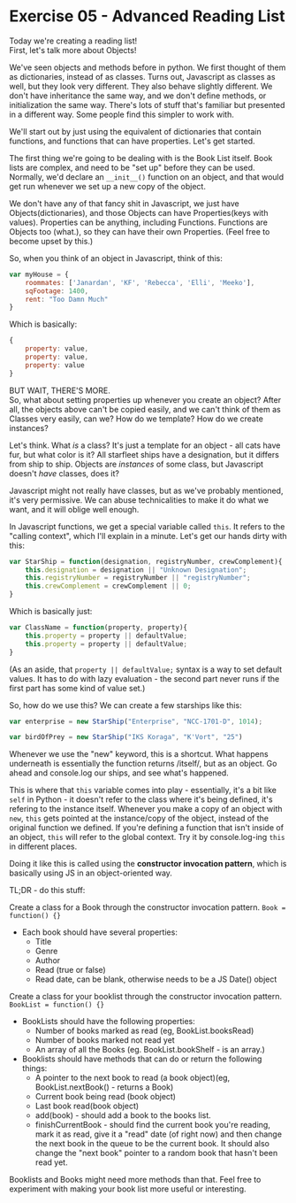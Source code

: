 Exercise 05 - Advanced Reading List
================================

Today we're creating a reading list!  
First, let's talk more about Objects!  

We've seen objects and methods before in python. We first thought of them as dictionaries, instead of as classes. Turns out, Javascript as classes as well, but they look very different. They also behave slightly different. We don't have inheritance the same way, and we don't define methods, or initialization the same way. There's lots of stuff that's familiar but presented in a different way. Some people find this simpler to work with.  

We'll start out by just using the equivalent of dictionaries that contain functions, and functions that can have properties. Let's get started.  
  

The first thing we're going to be dealing with is the Book List itself. Book lists are complex, and need to be "set up" before they can be used. Normally, we'd declare an `__init__()` function on an object, and that would get run whenever we set up a new copy of the object.

We don't have any of that fancy shit in Javascript, we just have Objects(dictionaries), and those Objects can have Properties(keys with values). Properties can be anything, including Functions. Functions are Objects too (what.), so they can have their own Properties. (Feel free to become upset by this.)

So, when you think of an object in Javascript, think of this:
```javascript
var myHouse = {
	roommates: ['Janardan', 'KF', 'Rebecca', 'Elli', 'Meeko'],
	sqFootage: 1400,
	rent: "Too Damn Much"
}
```
Which is basically:
```javascript
{
	property: value,
	property: value,
	property: value
}
```

BUT WAIT, THERE'S MORE.  
So, what about setting properties up whenever you create an object? After all, the objects above can't be copied easily, and we can't think of them as Classes very easily, can we? How do we template? How do we create instances?

Let's think. What _is_ a class? It's just a template for an object - all cats have fur, but what color is it? All starfleet ships have a designation, but it differs from ship to ship. Objects are _instances_ of some class, but Javascript doesn't _have_ classes, does it?  

Javascript might not really have classes, but as we've probably mentioned, it's very permissive. We can abuse technicalities to make it do what we want, and it will oblige well enough.  

In Javascript functions, we get a special variable called `this`. It refers to the "calling context", which I'll explain in a minute. Let's get our hands dirty with this:

```javascript
var StarShip = function(designation, registryNumber, crewComplement){
	this.designation = designation || "Unknown Designation";
	this.registryNumber = registryNumber || "registryNumber";
	this.crewComplement = crewComplement || 0;
}
```
Which is basically just:

```javascript
var ClassName = function(property, property){
	this.property = property || defaultValue;
	this.property = property || defaultValue;
}
```
(As an aside, that `property || defaultValue;` syntax is a way to set default values. It has to do with lazy evaluation - the second part never runs if the first part has some kind of value set.)

So, how do we use this? We can create a few starships like this:
```javascript
var enterprise = new StarShip("Enterprise", "NCC-1701-D", 1014);

var birdOfPrey = new StarShip("IKS Koraga", "K'Vort", "25")

```

Whenever we use the "new" keyword, this is a shortcut. What happens underneath is essentially the function returns /itself/, but as an object. Go ahead and console.log our ships, and see what's happened.  

This is where that `this` variable comes into play - essentially, it's a bit like `self` in Python - it doesn't refer to the class where it's being defined, it's refering to the instance itself. Whenever you make a copy of an object with `new`, `this` gets pointed at the instance/copy of the object, instead of the original function we defined. If you're defining a function that isn't inside of an object, `this` will refer to the global context. Try it by console.log-ing `this` in different places.

Doing it like this is called using the **constructor invocation pattern**, which is basically using JS in an object-oriented way.


TL;DR - do this stuff:  

Create a class for a Book through the constructor invocation pattern. `Book = function() {}`  
- Each book should have several properties:  
	- Title
	- Genre
	- Author
	- Read (true or false)
	- Read date, can be blank, otherwise needs to be a JS Date() object


Create a class for your booklist through the constructor invocation pattern. `BookList = function() {}`
- BookLists should have the following properties:
	- Number of books marked as read (eg, BookList.booksRead)
	- Number of books marked not read yet
	- An array of all the Books (eg. BookList.bookShelf - is an array.)
- Booklists should have methods that can do or return the following things:
	- A pointer to the next book to read (a book object)(eg, BookList.nextBook() - returns a Book)
	- Current book being read (book object)
	- Last book read(book object)
	- add(book) - should add a book to the books list.
	- finishCurrentBook - should find the current book you're reading, mark it as read, give it a "read" date (of right now) and then change the next book in the queue to be the current book. It should also change the "next book" pointer to a random book that hasn't been read yet.  


Booklists and Books might need more methods than that. Feel free to experiment with making your book list more useful or interesting.
